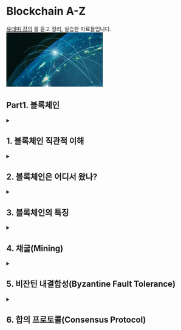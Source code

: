 # Blockchain A-Z

[유데미 강의](https://www.udemy.com/course/best-blockchain-az/) 를 듣고 정리, 실습한 자료들입니다.
[![링크](<readmeImages/(2023-04-22-12-32-16.png).png>)](https://www.udemy.com/course/best-blockchain-az/)

## Part1. 블록체인

<details>
<summary>

## 1. 블록체인 직관적 이해

</summary>

<div>

### Plan of Attack

![](readmeImages/2023-05-08-11-03-12.png)

- 블록체인 개요
- SHA256 해시 알고리즘 이해하기
- 일반원장과 비교한 블록체인 장점 첫번째 보안 계층 → Immutable Ledger
- 분산P2P 네트워크 - 블록체인 원장 배포를 통해 두번째 보안계층의 신뢰성을 높일 수 있다.
- 채굴
- 암호화 퍼즐
- 비잔틴 내결함성 Byzantine Fault Tolerance
- 합의 프로토콜: Consensus Protocol → 공격자로부터 블록체인을 보호
- 합의 프로토콜 → competing chains
</br>
</br>
</div>
</details>

<details>
<summary>

## 2. 블록체인은 어디서 왔나?

</summary>

<div>

Stuart Haber

W.Scott Stornetta

지속적으로 증가하는 데이터, 즉 블록이라고 불리는 이 데이터를 암호학을 통해 보호하고 연결하는 기술이라고 정의합니다.

블록은 레코드이기 때문에 데이터를 가지고 있습니다.

![](readmeImages/2023-04-22-03-09-54.png)

해시는 블록의 지문과 같습니다.

블록은 고유의 해시값을 가집니다.

Prev.Hash는 해당 해시의 바로 앞에 있던 블록의 해시값입니다.

블록1 → 첫번째 블록을 제네시스 블록이라고 합니다. 블록체인이 초기화된 후 이 블록은 언제나 첫번째 이기 때문에 제네시스 블록이라고 부릅니다. 절대로 바뀌는 경우가 벗습니다.

이전 해시가 없는 유일한 블록입니다.

![](readmeImages/2023-04-22-03-11-12.png)

![](readmeImages/2023-04-22-03-11-34.png)

블록2의 Prev.Hash가 genesis block의 hash와 연결된 모습을 확인 할 수 있습니다.

![](readmeImages/2023-04-22-03-11-54.png)

블록들이 암호로 연결되었다고 말하는 이유입니다.

<aside>
💡 Blocks are cryptographically linked together

</aside>
</br>
 </div>
  </details>

<details>
<summary>

## 3. 블록체인의 특징

</summary>
<div>

### SHA256 Hash

</br>

NSA에서 고안 매우 안전함

완전히 공유되어있음.

SHA는 안전한 해시 알고리즘의 약자이며 256은 메모리를 차지하는 비트 수 입니다.

해시의 길이는 언제나 64자이고, 숫자뿐아니라 문자도 올 수 있습니다. 즉, 해시의 문자는 각각 4비트를 가지고 있습니다.

어떤 디지털 문서에도 적용할 수 있습니다. 비디오, 텍스트, 오디오, 실행 파일 무엇을 적용하든 지문인 SHA256을 가질 수 있습니다.

같은 데이터를 입력하면 언제나 같은 해시값을 가지게 됩니다.

만약 아주 작은 심볼을 변경하면 해시값은 완전히 달라집니다. → 쇄도 효과

아무리 긴 내용을 입력해도 동일하게 64자의 해시 값이 할당됩니다.

유용하게 사용하려면 몇가지 사항을 충족해야 합니다.

- 단방향 (One-Way) → 즉, 뒤로는 갈 수 없습니다. 해시를 바탕으로 문서를 복원하거나 역설계할 수 없습니다. 사람의 지문과 동일합니다.
- 결정적이어야 합니다. (Deterministic) → 동일한 문서를 해싱 알고리즘에 적용하면 똑같은 해시값을 얻어야 합니다.
- 빠른 연산속도 (Fast Computation)
- **The Avalanche Effect**
  - 아주 작은 변형을 가해도 해시 값은 완전히 달라집니다.
  - 쇄도효과로 불리는 이유는 알고리즘 작동방식에 있습니다. → 하나의 변화가 몇가지의 변화를 유발하고 그들이 더 많은 변화를 유발하고 이는 더 많은 변화를 유발합니다.
- 충돌 저항성 (Must withstand collisions)
  - 비둘기집의 원리처럼 공간보다 데이터가 많은 경우에 일어나는 충돌이 일어날 가능성이 현저히 작고, 이러한 충돌이 일어나도 인위적인 경우 알고리즘이 견뎌내야 한다는 의미 입니다.

### 불변원장

</br>
지금의 현실세계에서는 예를들어 주택을 매입하고 주택에 대한 소유권이 데이터베이스에 저장되는데 이는 오류가 많고 수정되기 아주 쉽습니다.

블록체인이 등장하게 됩니다. 주택을 구매하면 새로운 트랜잭션이 추가되고 체인에 있는 단일 블록의 변경은 불가능하기 때문에 외부로의 불건전한 데이터 변경이 불가능 합니다. -> 수정하고싶으면..?

부동산권리 증서뿐 아니라 다이아몬드에도 적용됩니다. 즉, 물리적이 자산의 추적이 가능합니다.

[블록체인 경제: 제도적 암호경제학에 대한 초보자 가이드](https://medium.com/cryptoeconomics-australia/the-blockchain-economy-a-beginners-guide-to-institutional-cryptoeconomics-64bf2f2beec4)

### 분산 P2P 네트워크

</br>

![](readmeImages/2023-04-22-15-11-10.png)

위와 같은 불변원장을 사용자의 접근을 제한하고, 시스템 오류가 발생했을 때 데이터를 복원하려면 어떻게 해야할까요?
바로 분산 P2P 네트워크로 해결할 수 있습니다.

![](readmeImages/2023-04-23-01-43-31.png)

그런데 오른쪽 데스크탑의 체인을 보면 중간부분부터 해킹에 성공했고, 이후의 블록의 해시를 일일이 계산해 모두 다시 기록하고 변경에 성공했다고 가정했을 때, 거액의 피해가 발생할 것입니다.
하지만, 분산 P2P네크워크에서는 모두 끊임없이 동기화됩니다. 블록체인이 계속해서 피어가 일치하는지 확인합니다.
즉각적으로 피어가 일치하지 않는다면 해킹당했다는 것을 이해하게 될 것입니다. 그리고 자동적으로 연결되어있는 주변의 블록체인값을 가져와 다른 하나의 블록체인의 값을 기존 값으로 복사할 것입니다.
즉, 모든 블록체인을 공격해야 교체가 가능하게 됩니다.
또한 민감한 정보라도 일련의 값 즉, 해시로 저장되는 한 나의 컴퓨터에 있거나 다른 사람의 컴퓨터에 있거나 상관이 없습니다.
그렇게 신뢰가 없는 환경에 신뢰를 쌓게 됩니다.
해시가 1단계 보안이 되고 분산P2P네트워크가 2단계 보안, 합의프로토콜을 통해 블록체인을 강력하게 만드는 보안 층이 더 많아집니다.

</div>
</details>

<details>
<summary>

## 4. 채굴(Mining)

</summary>
<div>

### 채굴은 어떻게 작동하는가: 논스

![](readmeImages/2023-04-23-02-04-53.png)

블록번호, 데이터, 이전해시를 해싱 알고리즘에 넣어서 해시를 도출해내는 과정은 간단한데 어째서 채굴은 복잡한 걸까?

![](readmeImages/2023-04-23-02-06-25.png)

두번째 필드를 참고하면 해당 필드는 논스라고 불리는데 한 번만 사용되는 숫자를 뜻합니다. 바로 이 필드가 채굴에서 중요한 사항입니다.

![](readmeImages/2023-04-23-02-07-30.png)

초록색의 박스부분이 해시를 제어하게 됩니다. 블록번호, 논스, 데이터, 이전 해시가 해당 부분입니다. 네가지 값을 해싱 알고리즘에 넣어 해시값을 도출해 낼 수 있습니다.
이제 논스로 하여금 추가적인 통제력과 유연성을 가질 수 있습니다. 블록 번호를 바꿀 필요없이 논스를 조정해서 해시값을 조정할 수 있습니다.
데이터는 바꿔서는 안되고(블록체인은 불변원장이기 때문에 기존값을 훼손해서는 안됩니다.)이전해시값도 바꿀 수 없습니다.
따라서 논스 값은 자유롭게 변경할 수 있으니, 해시값을 변경하거나, 조정 또는 다양하게 변화시킬 수 있는 것입니다.

### 채굴 작동 방식: 암호화 퍼즐

해시는 숫자입니다. 16진수로 10진수의 수에 A부터 F까지의 값을 추가로 갖습니다.

![](readmeImages/2023-04-23-02-17-22.png)

채굴은 기본적으로 채굴자들이 특정한 해시를 달성하도록 설정한 대상이 있습니다.
가능한 모든 해시를 사진과 같이 나타냈을 때, 길이별로 대상을 설정한 해시를 기준으로 줄여나가면서 연산해나가게 됩니다.
논스를 미세하게 조정하더라도 쇄도효과에 의해 해시값은 늘어나고 줄어드는 정도가 굉장히 커집니다. 이러한 특성으로 채굴이 쉽지 않도록 만듭니다.

</div>
</details>

<details>
<summary>

## 5. 비잔틴 내결함성(Byzantine Fault Tolerance)

</summary>
<div>

![](readmeImages/2023-04-23-02-39-39.png)

위와 같은 경우 한명의 반역자가 나오더라도 과반수의 의견에 따라 합의가 되므로 전체 결정에는 영향이 없습니다.

전달된 정보에 대한 다수결의 알고리즘으로 장군들은 전달된 정보에 기반해 의사결정을 내립니다. 이 알고리즘을 비잔틴 내결함성이라고 합니다.

![](readmeImages/2023-04-23-02-42-37.png)

그런데, 위처럼 장군이 반역자인 경우에 같은 결정을 도출하는 경우는 세 장군중 하나의 장군에게만 다른 명령을 내리는 경우입니다.
따라, 내결함이 얼마인지를 우리가 알아야합니다.
논문에서는 3분의 1이상이 반역자일때는 작동할 수 없다고 말합니다. 이것이 바로 내결함성의 수준입니다.

이러한 논리를 블록체인에 적용시킨다면 반역자와 같이 시스템을 공격하는 자가 있을 수 있으니 합의 프로토콜이 있어야합니다. 그리고 최대한의 내결함성을 구현하려면 최대한 그 내결함성을 높인다는 것이 비잔틴 내결함성의 개념입니다.

</div>
</details>
<details>
<summary>

## 6. 합의 프로토콜(Consensus Protocol)

</summary>
<div>

### 합의 프로토콜 : 공격자에 대한 방어

대형 블록체인의 경우 전 세계적으로 분산되어 있어 특히 서로 멀리 떨어진 노드 사이에 지연이 발생할 수 있습니다.
그리고 서로 멀리 떨어진 노드가 동시에 채굴에 성공할 수도 있습니다.
이외에도 트랜잭션이 계속 추가될 수도 있습니다. 이 때,합의 프로토콜이 없다 변경사항이 있는 네트워크 각각 분할될 수 있습니다.
다양한 합의 프로토콜이 있는 것은 중요합니다.

![](readmeImages/2023-04-24-01-30-41.png)

가장 유명한 2가지는 작업 증명(PoW)과 지분 증명(PoS)입니다.

채굴과 입증의 차이를 알아야 한다.
채굴은 논스를 바꿔가면서 해시값을 수십억번 계산해서 성공하는 반면, 입증은 모든 정보를 입력해서 얻은 해시값이 일치하는지 확인만 하면 됩니다. 최대 몇초안에 끝나는 일입니다.

- 작업 증명(Proof of Work)
중요하게 관리해야 될 장부가 있다고 가정했을 때 , 관리에 참여하고자 하는 사람들에게 장부 전체를 복사해서 전달해 준다. 이때 장부들을 다운받고 관리에 동참하는 컴퓨터들은 채굴기라고 불리게됩니다. 이 장부들은 블록 단위로 되어있고, 거래가 발생할 때마다, 그 내역들은 전세계의 모든 관리 참여자들, '채굴기'들에게 전달이 됩니다. 이 내역들이 약 10분에 한 번씩 '블록'으로 묶여서 장부에 추가가 됩니다. 이러다 보면 채굴기들마다 다른 장부를 갖게될 수가 있습니다. 그러면 그 중에 가장 긴 장부가 진짜로 인정을 받고 채택되서 나머지 채굴기들에게 전달이 됩니다. 누락된게 없으니까 블록이 제일 많을 것이라는 판단 하에,
채굴에 성공하게 되면 현재 기준으로 12.5코인이 지급됩니다. 이러한 보상을 목적으로 채굴에 참여하는, 자발적 참가자들에 의해 저절로 보안까지 이루어지게 됩니다.
블록체인이 충돌이 일어날때 51%의 해싱파워가 동의한다면 충돌이 해소됩니다. (비잔틴 문제에서의 1/3과는 다르게)
</div>
</details>

#
